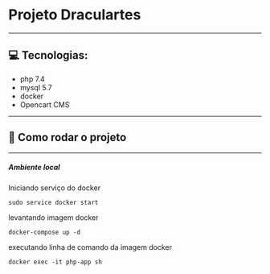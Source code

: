 # Projeto Draculartes 
___
## 💻 Tecnologias:

 - php 7.4
 - mysql 5.7
 - docker
 - Opencart CMS

___
## 🐋 Como rodar o projeto
___

##### Ambiente local

Iniciando serviço do docker

```shell
sudo service docker start
```

levantando imagem docker

```shell
docker-compose up -d
```

executando linha de comando da imagem docker

```shell
docker exec -it php-app sh
```

